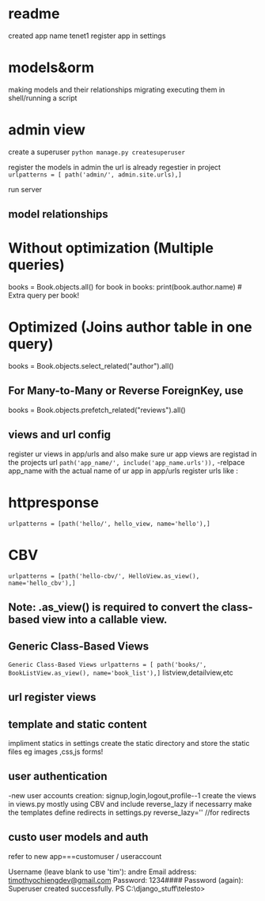 # readme 
created app name tenet1
register app in settings
# models&orm
making models and their relationships
migrating
executing them in shell/running a script
# admin view
create a superuser
`python manage.py createsuperuser`

register the models in admin 
the url is already regestier in project 
`urlpatterns = [ path('admin/', admin.site.urls),]`
    
run server
## model relationships
# Without optimization (Multiple queries)
books = Book.objects.all()
for book in books:
    print(book.author.name)  # Extra query per book!

# Optimized (Joins author table in one query)
books = Book.objects.select_related("author").all()
## For Many-to-Many or Reverse ForeignKey, use
books = Book.objects.prefetch_related("reviews").all()
## views and url config
register ur views in app/urls and also make sure ur app views are registad in the projects url 
`path('app_name/', include('app_name.urls')),` -relpace app_name with the actual name of ur app
in app/urls register urls like :
# httpresponse 
`urlpatterns = [path('hello/', hello_view, name='hello'),]`
# CBV
`urlpatterns = [path('hello-cbv/', HelloView.as_view(), name='hello_cbv'),]`
## Note: .as_view() is required to convert the class-based view into a callable view.

## Generic Class-Based Views 
`Generic Class-Based Views urlpatterns = [ path('books/', BookListView.as_view(), name='book_list'),]`
listview,detailview,etc
## url register views

## template and static content
impliment statics in settings
create the static directory and store the static files eg images ,css,js
forms!

## user authentication
-new user accounts creation:
     signup,login,logout,profile--1 create the views in views.py
     mostly using CBV and include reverse_lazy if necessarry
     make the templates
     define redirects in settings.py
     reverse_lazy='' //for redirects

## custo user models and auth
refer to new app===customuser / useraccount

Username (leave blank to use 'tim'): andre
Email address: timothyochiengdev@gmail.com
Password: 1234####
Password (again):
Superuser created successfully.
PS C:\django_stuff\telesto> 